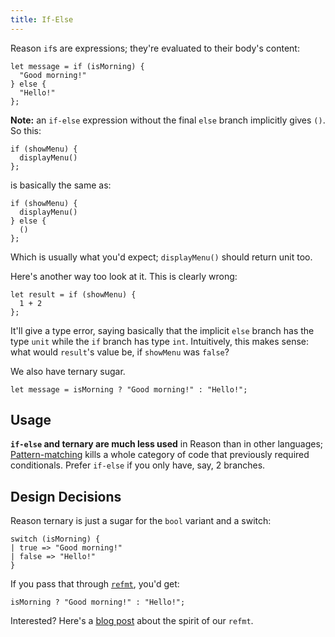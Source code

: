 ```yaml
---
title: If-Else
---
```


Reason `if`s are expressions; they're evaluated to their body's content:

```reason
let message = if (isMorning) {
  "Good morning!"
} else {
  "Hello!"
};
```

**Note:** an `if-else` expression without the final `else` branch implicitly gives `()`. So this:

```reason
if (showMenu) {
  displayMenu()
};
```

is basically the same as:

```reason
if (showMenu) {
  displayMenu()
} else {
  ()
};
```

Which is usually what you'd expect; `displayMenu()` should return unit too.

Here's another way too look at it. This is clearly wrong:

```reason
let result = if (showMenu) {
  1 + 2
};
```

It'll give a type error, saying basically that the implicit `else` branch has the type `unit` while the `if` branch has type `int`. Intuitively, this makes sense: what would `result`'s value be, if `showMenu` was `false`?

We also have ternary sugar.

```reason
let message = isMorning ? "Good morning!" : "Hello!";
```

## Usage

**`if-else` and ternary are much less used** in Reason than in other languages; [Pattern-matching](pattern-matching.md) kills a whole category of code that previously required conditionals. Prefer `if-else` if you only have, say, 2 branches.

## Design Decisions

Reason ternary is just a sugar for the `bool` variant and a switch:

```reason
switch (isMorning) {
| true => "Good morning!"
| false => "Hello!"
}
```

If you pass that through [`refmt`](extra-goodies.md#refmt), you'd get:

```reason
isMorning ? "Good morning!" : "Hello!";
```

Interested? Here's a [blog post](https://medium.com/@chenglou/cool-things-reason-formatter-does-9e1f79e25a82) about the spirit of our `refmt`.
